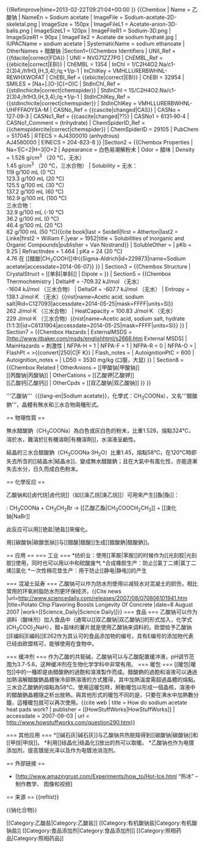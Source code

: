 {{Refimprove|time=2013-02-22T09:21:04+00:00 }}
{{Chembox
| Name = 乙酸钠
| NameEn = Sodium acetate
| ImageFile = Sodium-acetate-2D-skeletal.png
| ImageSize = 150px
| ImageFileL1 = Acetate-anion-3D-balls.png
| ImageSizeL1 = 120px
| ImageFileR1 = Sodium-3D.png
| ImageSizeR1 = 90px
| ImageFile2 = Acetate de sodium hydraté.jpg
| IUPACName = sodium acetate
| SystematicName = sodium ethanoate
| OtherNames = 醋酸钠
|Section1={{Chembox Identifiers
| UNII_Ref = {{fdacite|correct|FDA}}
| UNII = NVG71ZZ7P0
| ChEMBL_Ref = {{ebicite|correct|EBI}}
| ChEMBL = 1354
| InChI = 1/C2H4O2.Na/c1-2(3)4;/h1H3,(H,3,4);/q;+1/p-1
| InChIKey = VMHLLURERBWHNL-REWHXWOFAT
| ChEBI_Ref = {{ebicite|correct|EBI}}
| ChEBI = 32954
| SMILES = [Na+].[O-]C(=O)C
| StdInChI_Ref = {{stdinchicite|correct|chemspider}}
| StdInChI = 1S/C2H4O2.Na/c1-2(3)4;/h1H3,(H,3,4);/q;+1/p-1
| StdInChIKey_Ref = {{stdinchicite|correct|chemspider}}
| StdInChIKey = VMHLLURERBWHNL-UHFFFAOYSA-M
| CASNo_Ref = {{cascite|changed|CAS}}
| CASNo = 127‑09‑3
| CASNo1_Ref = {{cascite|changed|??}}
| CASNo1 = 6131‑90‑4
| CASNo1_Comment = (trihydrate)
| ChemSpiderID_Ref = {{chemspidercite|correct|chemspider}}
| ChemSpiderID = 29105
| PubChem = 517045
| RTECS = AJ4300010 (anhydrous)<br />AJ4580000
| EINECS = 204-823-8
  }}
|Section2 = {{Chembox Properties
|   Na=1|C=2|H=3|O=2
|   Appearance = 白色易潮解粉末
|   Odor = 醋味
|   Density = 1.528 g/cm<sup>3</sup> （20 °C，无水）<br> 1.45 g/cm<sup>3</sup> （20 °C，三水合物）
|   Solubility = 无水：<br> 119 g/100 mL (0 °C)<br> 123.3 g/100 mL (20 °C)<br> 125.5 g/100 mL (30 °C)<br> 137.2 g/100 mL (60 °C)<br> 162.9 g/100 mL (100 °C)<br> 三水合物：<br> 32.9 g/100 mL (-10 °C)<br> 36.2 g/100 mL (0 °C)<br> 46.4 g/100 mL (20 °C)<br> 82 g/100 mL (50 °C)<ref name=sioc>{{cite book|last = Seidell|first = Atherton|last2 = Linke|first2 = William F.|year = 1952|title = Solubilities of Inorganic and Organic Compounds|publisher = Van Nostrand}}</ref>
|   SolubleOther = 
|   pKb = 9.25
|   RefractIndex = 1.464
|   pKa = 24 (20 °C) <br> 4.76 在 [[醋酸|CH<sub>3</sub>COOH]]中<ref name="sigma">{{Sigma-Aldrich|id=229873|name=Sodium acetate|accessdate=2014-06-07}}</ref>
  }}
| Section3 = {{Chembox Structure
|   CrystalStruct = [[单斜|单斜]]
|   Dipole =
  }}
| Section5 = {{Chembox Thermochemistry
|  DeltaHf = -709.32 kJ/mol （无水）<br> -1604 kJ/mol （三水合物）
|  DeltaGf = -607.7 kJ/mol （无水）
|  Entropy = 138.1 J/mol·K （无水）<ref name=nist>{{nist|name=Acetic acid, sodium salt|Rid=C127093|accessdate=2014-05-25|mask=FFFF|units=SI}}</ref><br> 262 J/mol·K （三水合物）
|  HeatCapacity = 100.83 J/mol·K （无水）<ref name=nist /><br> 229 J/mol·K （三水合物）<ref name=nist2>{{nist|name=Acetic acid, sodium salt, hydrate (1:1:3)|id=C6131904|accessdate=2014-05-25|mask=FFFF|units=SI}}</ref>
  }}
| Section7 = {{Chembox Hazards
| ExternalMSDS = [http://www.jtbaker.com/msds/englishhtml/s2666.htm External MSDS]
| MainHazards = 刺激性
| NFPA-H = 1
| NFPA-F = 1
| NFPA-R = 0
| NFPA-O =
| FlashPt = >{{convert|250|C|F K}}
| Flash_notes = <ref name="sigma" />
| AutoignitionPtC = 600
| Autoignition_notes = <ref name="sigma" />
| LD50 = 3530 mg/kg (口服，大鼠)
  }}
| Section8 = {{Chembox Related
|   OtherAnions = [[甲酸钠|甲酸钠]]<br> [[丙酸钠|丙酸钠]]
|   OtherCations = [[乙酸钾|乙酸钾]]<br> [[乙酸钙|乙酸钙]]
|   OtherCpds = [[双乙酸钠|双乙酸钠]]
  }}
}}

'''乙酸钠'''（{{lang-en|Sodium acetate}}，化學式：CH<sub>3</sub>COONa），又名'''醋酸鈉'''，晶體有無水和三水合物兩種形式。

== 物理性質 ==

無水醋酸鈉（CH<sub>3</sub>COONa）為白色或灰白色的粉末，比重1.528，熔點324℃，溶於水，難溶於[[有機溶劑|有機溶劑]]，水溶液呈鹼性。

結晶的三水合醋酸鈉（CH<sub>3</sub>COONa·3H<sub>2</sub>O）比重1.45，熔點58℃，在120℃時即失去所含的[[結晶水|結晶水]]、變成無水醋酸鈉；且在大氣中有風化性，亦能逐漸失去水分，日久而成白色粉末。

== 化學反应 ==

乙酸钠和[[卤代烷|卤代烷]]（如[[溴乙烷|溴乙烷]]）可用來产生[[酯|酯]]：

: CH<sub>3</sub>COONa  +  CH<sub>3</sub>CH<sub>2</sub>Br  →  [[乙酸乙酯|CH<sub>3</sub>COOCH<sub>2</sub>CH<sub>3</sub>]]  +  [[溴化钠|NaBr]]

此反应可以用[[铯盐|铯盐]]來催化。

用[[碳酸钠|碳酸氫钠]]与[[醋酸|醋酸]]生成[[醋酸鈉|醋酸鈉]]。

== 应用 ==
=== 工业 ===
*纺织业：使用[[苯胺|苯胺]]的时候作为[[光刻胶|光刻胶]]使用，同时也可以用以中和硫酸废气
*合成橡胶生产：防止[[氯丁二烯|氯丁二烯]]氯化
*一次性棉花垫生产：用于防止[[静电|静电]]的产生

=== 混凝土延寿 ===
乙酸钠可以作为防水剂使用以减轻水对混凝土的损伤，相比常用的环氧树脂防水剂更环保经济。<ref>{{Cite news |url=http://www.sciencedaily.com/releases/2007/08/070806101941.htm |title=Potato Chip Flavoring Boosts Longevity Of Concrete |date=8 August 2007 |work=[[Science_Daily|Science Daily]]}}</ref>
=== 食品 ===
乙酸钠可以作为调料（酸味剂）加入食品中（通常以[[双乙酸钠|双乙酸钠]]的形式加入，化学式(CH<sub>3</sub>COO)<sub>2</sub>NaH），醋+盐味的薯片就是使用乙酸钠来调料的。欧盟给予乙酸钠[[E编码|E编码]]E262作为其认可的食品添加物的编号，具有E编号的添加物代表已经由欧盟核可，能够使用在食物中。

=== 缓冲剂 ===
作为乙酸的共轭碱，乙酸钠可以与乙酸配置缓冲液，pH调节范围为3.7-5.6，这种缓冲剂在生物化学学科中非常有用。
=== 暖包 ===
[[暖包|暖包]]中的一種即是由醋酸鈉的過飽和溶液製作而成。醋酸鈉的過飽和溶液可以通過加熱溶解醋酸鈉晶體後冷卻熱溶液的方式獲得，其中加熱溫度需超過晶體的熔點。三水合乙酸鈉的熔點為58℃。使用這暖包時，掰動暖包以形成一個晶核，溶液中的醋酸鈉晶體隨之析出放熱。與其他形式的暖包不同的是，只要在沸水中加熱數分鐘，這種暖包就可以再次使用。<ref>{{cite web | title = How do sodium acetate heat pads work? | publisher = [[HowStuffWorks|HowStuffWorks]] | accessdate = 2007-09-03 | url = http://www.howstuffworks.com/question290.htm}}</ref>

=== 其他应用 ===
*[[碱石灰|碱石灰]]与乙酸钠共热脱羧得到[[碳酸钠|碳酸钠]]和[[甲烷|甲烷]]。
*利用[[结晶化|结晶化]]放出的热可以取暖。
*乙酸钠也作为电镀添加剂，提高镀层光泽以及作为电镀池消泡剂。

== 外部链接 ==
* [http://www.amazingrust.com/Experiments/how_to/Hot-Ice.html “热冰” – 制作教学、 图像和视频]

== 来源 ==
{{reflist}}

{{钠化合物}}

[[Category:乙酸盐|Category:乙酸盐]]
[[Category:有机酸钠盐|Category:有机酸钠盐]]
[[Category:食品添加剂|Category:食品添加剂]]
[[Category:照相药品|Category:照相药品]]